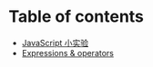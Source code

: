 # Table of contents

* [JavaScript 小实验](README.md)
* [Expressions & operators](expressions-and-operators.md)
